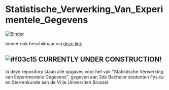 # Statistische_Verwerking_Van_Experimentele_Gegevens

[![Binder](https://mybinder.org/badge_logo.svg)](https://mybinder.org/v2/gh/smoortga/Statistische_Verwerking_Van_Experimentele_Gegevens_public/master)

binder ook beschikbaar via [deze link](https://mybinder.org/v2/gh/smoortga/Statistische_Verwerking_Van_Experimentele_Gegevens_public/master)

## ![#f03c15](https://placehold.it/15/f03c15/000000?text=+) CURRENTLY UNDER CONSTRUCTION!

In deze repository staan alle opgaves voor het vak "Statistische Verwerking van Experimentele Gegevens", gegeven aan 2de Bachelor studenten Fysica en Sterrenkunde aan de Vrije Universiteit Brussel.


